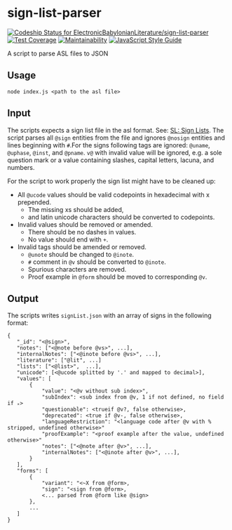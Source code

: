 # sign-list-parser

[![Codeship Status for ElectronicBabylonianLiterature/sign-list-parser](https://app.codeship.com/projects/87135f00-8ced-0136-a3ab-620930fa43d6/status?branch=master)](https://app.codeship.com/projects/303555)
[![Test Coverage](https://api.codeclimate.com/v1/badges/ec4866b077a383114d36/test_coverage)](https://codeclimate.com/github/ElectronicBabylonianLiterature/sign-list-parser/test_coverage)
[![Maintainability](https://api.codeclimate.com/v1/badges/ec4866b077a383114d36/maintainability)](https://codeclimate.com/github/ElectronicBabylonianLiterature/sign-list-parser/maintainability)
[![JavaScript Style Guide](https://img.shields.io/badge/code_style-standard-brightgreen.svg)](https://standardjs.com)

A script to parse ASL files to JSON

## Usage

```
node index.js <path to the asl file>
```

## Input

The scripts expects a sign list file in the asl format. See: [SL: Sign Lists](http://build-oracc.museum.upenn.edu/ns/sl/1.0/). The script parses all `@sign` entities from the file and ignores `@nosign` entities and lines beginning with `#`.For the signs following tags are ignored: `@uname`, `@uphase`, `@inst`, and `@pname`. `v@` with invalid value will be ignored, e.g. a sole question mark or a value containing slashes, capital letters, lacuna, and numbers.

For the script to work properly the sign list might have to be cleaned up:

- All `@ucode` values should be valid codepoints in hexadecimal with x prepended.
    - The missing xs should be added,
    - and latin unicode characters should be converted to codepoints.
- Invalid values should be removed or amended.
    - There should be no dashes in values.
    - No value should end with `+`.
- Invalid tags should be amended or removed.
    - `@unote` should be changed to `@inote`.
    - `#` comment in `@v` should be converted to `@inote`.
    - Spurious characters are removed.
    - Proof example in `@form` should be moved to corresponding `@v`.

## Output

The scripts writes `signList.json` with an array of signs in the following format:

 ```
{
    "_id": "<@sign>",
    "notes": ["<@note before @vs>", ...],
    "internalNotes": ["<@inote before @vs>", ...],
    "literature": ["@lit", ...]
    "lists": ["<@list>",  ...],
    "unicode": [<@ucode splitted by '.' and mapped to decimal>],
    "values": [
        {
            "value": "<@v without sub index>",
            "subIndex": <sub index from @v, 1 if not defined, no field if ₓ>
            "questionable": <trueif @v?, false otherwise>,
            "deprecated": <true if @v-, false otherwise>,
            "languageRestriction": "<language code after @v with % stripped, undefined otherwise>"
            "proofExample": "<proof example after the value, undefined otherwise>"
            "notes": ["<@note after @v>", ...],
            "internalNotes": ["<@inote after @v>", ...],
        }
    ],
    "forms": [
        {
            "variant": "<~X from @form>,
            "sign": "<sign from @form>,
            <... parsed from @form like @sign>
        },
        ...
    ]
}
```
